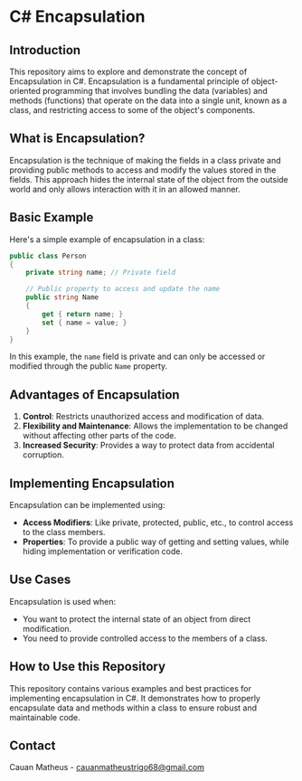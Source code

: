 # C# Encapsulation

## Introduction

This repository aims to explore and demonstrate the concept of Encapsulation in C#. Encapsulation is a fundamental principle of object-oriented programming that involves bundling the data (variables) and methods (functions) that operate on the data into a single unit, known as a class, and restricting access to some of the object's components.

## What is Encapsulation?

Encapsulation is the technique of making the fields in a class private and providing public methods to access and modify the values stored in the fields. This approach hides the internal state of the object from the outside world and only allows interaction with it in an allowed manner.

## Basic Example

Here's a simple example of encapsulation in a class:

```csharp
public class Person
{
    private string name; // Private field

    // Public property to access and update the name
    public string Name
    {
        get { return name; }
        set { name = value; }
    }
}
```

In this example, the `name` field is private and can only be accessed or modified through the public `Name` property.

## Advantages of Encapsulation

1. **Control**: Restricts unauthorized access and modification of data.
2. **Flexibility and Maintenance**: Allows the implementation to be changed without affecting other parts of the code.
3. **Increased Security**: Provides a way to protect data from accidental corruption.

## Implementing Encapsulation

Encapsulation can be implemented using:

- **Access Modifiers**: Like private, protected, public, etc., to control access to the class members.
- **Properties**: To provide a public way of getting and setting values, while hiding implementation or verification code.

## Use Cases

Encapsulation is used when:

- You want to protect the internal state of an object from direct modification.
- You need to provide controlled access to the members of a class.

## How to Use this Repository

This repository contains various examples and best practices for implementing encapsulation in C#. It demonstrates how to properly encapsulate data and methods within a class to ensure robust and maintainable code.

## Contact

Cauan Matheus - [cauanmatheustrigo68@gmail.com](mailto:cauanmatheustrigo68@gmail.com)
